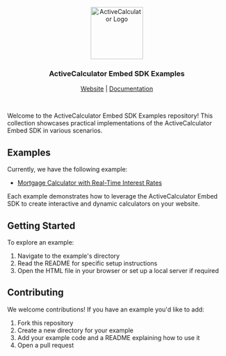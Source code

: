 <p align="center">
  <a href="https://www.activecalculator.com">
    <img width="120" alt="ActiveCalculator Logo" src="https://activecalculator.com/logo.png">
  </a>
  <h3 align="center">ActiveCalculator Embed SDK Examples</h3>

  <p align="center">
    <a href="https://www.activecalculator.com/">Website</a>  |  <a href="https://docs.activecalculator.com">Documentation</a>
  </p>
</p>

<br/>

Welcome to the ActiveCalculator Embed SDK Examples repository! This collection showcases practical implementations of the ActiveCalculator Embed SDK in various scenarios.

## Examples

Currently, we have the following example:

- [Mortgage Calculator with Real-Time Interest Rates](./mortgage-calculator-real-time-interest-rates/README.md)

Each example demonstrates how to leverage the ActiveCalculator Embed SDK to create interactive and dynamic calculators on your website.

## Getting Started

To explore an example:

1. Navigate to the example's directory
2. Read the README for specific setup instructions
3. Open the HTML file in your browser or set up a local server if required

## Contributing

We welcome contributions! If you have an example you'd like to add:

1. Fork this repository
2. Create a new directory for your example
3. Add your example code and a README explaining how to use it
4. Open a pull request
